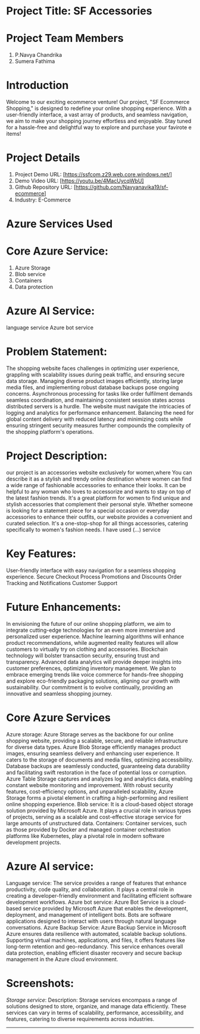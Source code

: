 
# Project Title: SF Accessories
# Project Team Members
1. P.Navya Chandrika
2. Sumera Fathima
# Introduction
Welcome to our exciting ecommerce venture! Our project, "SF Ecommerce Shopping," is designed to redefine your online shopping experience. With a user-friendly interface, a vast array of products, and seamless navigation, we aim to make your shopping journey effortless and enjoyable. Stay tuned for a hassle-free and delightful way to explore and purchase your favirote e items!

# Project Details
1. Project Demo URL: [https://ssfcom.z29.web.core.windows.net/]
2. Demo Video URL: [https://youtu.be/4MacUycqWbU]
3. Github Repository URL: [https://github.com/Navyanavika19/sf-ecommerce]
4. Industry: E-Commerce

# Azure Services Used
# Core Azure Service:
1. Azure Storage
2. Blob service
3. Containers
4. Data protection
   
# Azure AI Service:
language service
Azure bot service

# Problem Statement:
The shopping website faces challenges in optimizing user experience, grappling with scalability issues during peak traffic, and ensuring secure data storage. Managing diverse product images efficiently, storing large media files, and implementing robust database backups pose ongoing concerns. Asynchronous processing for tasks like order fulfilment demands seamless coordination, and maintaining consistent session states across distributed servers is a hurdle. The website must navigate the intricacies of logging and analytics for performance enhancement. Balancing the need for global content delivery with reduced latency and minimizing costs while ensuring stringent security measures further compounds the complexity of the shopping platform's operations.

# Project Description:
our project is an accessories website exclusively for women,where  You can describe it as a stylish and trendy online destination where women can find a wide range of fashionable accessories to enhance their looks.
It  can be helpful to any woman who loves to accessorize and wants to stay on top of the latest fashion trends. It's a great platform for women to find unique and stylish accessories that complement their personal style. Whether someone is looking for a statement piece for a special occasion or everyday accessories to enhance their outfits, our website provides a convenient and curated selection. It's a one-stop-shop for all things accessories, catering specifically to women's fashion needs.
I have used (...) service

# Key Features:
User-friendly interface with easy navigation for a seamless shopping experience. Secure Checkout Process Promotions and Discounts Order Tracking and Notifications Customer Support

# Future Enhancements:
In envisioning the future of our online shopping platform, we aim to integrate cutting-edge technologies for an even more immersive and personalized user experience. Machine learning algorithms will enhance product recommendations, while augmented reality features will allow customers to virtually try on clothing and accessories. Blockchain technology will bolster transaction security, ensuring trust and transparency. Advanced data analytics will provide deeper insights into customer preferences, optimizing inventory management. We plan to embrace emerging trends like voice commerce for hands-free shopping and explore eco-friendly packaging solutions, aligning our growth with sustainability. Our commitment is to evolve continually, providing an innovative and seamless shopping journey.

# Core Azure Services
Azure storage: Azure Storage serves as the backbone for our online shopping website, providing a scalable, secure, and reliable infrastructure for diverse data types. Azure Blob Storage efficiently manages product images, ensuring seamless delivery and enhancing user experience. It caters to the storage of documents and media files, optimizing accessibility. Database backups are seamlessly conducted, guaranteeing data durability and facilitating swift restoration in the face of potential loss or corruption. Azure Table Storage captures and analyzes log and analytics data, enabling constant website monitoring and improvement. With robust security features, cost-efficiency options, and unparalleled scalability, Azure Storage forms a pivotal element in crafting a high-performing and resilient online shopping experience. Blob service: It is a cloud-based object storage solution provided by Microsoft Azure. It plays a crucial role in various types of projects, serving as a scalable and cost-effective storage service for large amounts of unstructured data. Containers: Container services, such as those provided by Docker and managed container orchestration platforms like Kubernetes, play a pivotal role in modern software development projects.

# Azure AI service:
Language service: The service provides a range of features that enhance productivity, code quality, and collaboration. It plays a central role in creating a developer-friendly environment and facilitating efficient software development workflows. Azure bot service: Azure Bot Service is a cloud-based service provided by Microsoft Azure that enables the development, deployment, and management of intelligent bots. Bots are software applications designed to interact with users through natural language conversations. Azure Backup Service: Azure Backup Service in Microsoft Azure ensures data resilience with automated, scalable backup solutions. Supporting virtual machines, applications, and files, it offers features like long-term retention and geo-redundancy. This service enhances overall data protection, enabling efficient disaster recovery and secure backup management in the Azure cloud environment.

# Screenshots:
*Storage service*: Description: Storage services encompass a range of solutions designed to store, organize, and manage data efficiently. These services can vary in terms of scalability, performance, accessibility, and features, catering to diverse requirements across industries.
****

